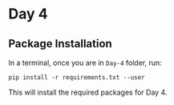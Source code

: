 # Day 4

## Package Installation
In a terminal, once you are in `Day-4` folder, run:
```
pip install -r requirements.txt --user
```

This will install the required packages for Day 4.
